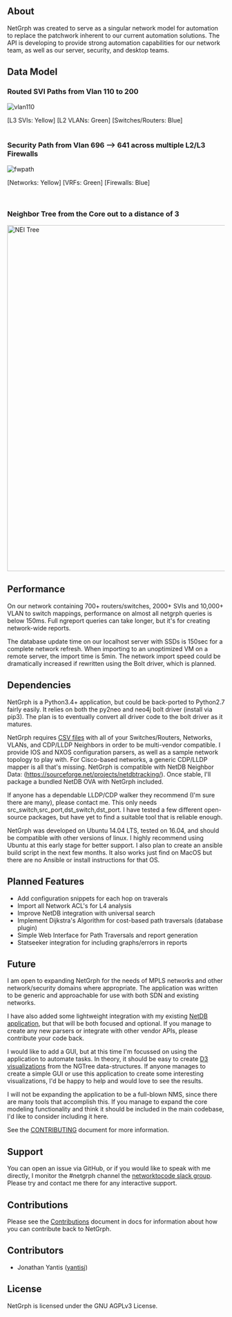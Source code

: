 ## About

NetGrph was created to serve as a singular network model for automation to
replace the patchwork inherent to our current automation solutions. The API is
developing to provide strong automation capabilities for our network team,
as well as our server, security, and desktop teams.

## Data Model
### Routed SVI Paths from Vlan 110 to 200
![vlan110](https://dl.dropboxusercontent.com/u/73454/svipath2.svg)


[L3 SVIs: Yellow] [L2 VLANs: Green] [Switches/Routers: Blue]
<br>
<br>

### Security Path from Vlan 696 --> 641 across multiple L2/L3 Firewalls
![fwpath](https://dl.dropboxusercontent.com/u/73454/security-path2.svg)


[Networks: Yellow] [VRFs: Green] [Firewalls: Blue]

<br>

### Neighbor Tree from the Core out to a distance of 3

<img src="https://dl.dropboxusercontent.com/u/73454/network-graph.svg" alt="NEI Tree" width="800" height="800">



<br>

## Performance

On our network containing 700+ routers/switches, 2000+ SVIs and 10,000+ VLAN to
switch mappings, performance on almost all netgrph queries is below 150ms. Full
ngreport queries can take longer, but it's for creating network-wide reports.

The database update time on our localhost server with SSDs is 150sec for a
complete network refresh. When importing to an unoptimized VM on a remote
server, the import time is 5min. The network import speed could be dramatically
increased if rewritten using the Bolt driver, which is planned.

## Dependencies

NetGrph is a Python3.4+ application, but could be back-ported to Python2.7
fairly easily. It relies on both the py2neo and neo4j bolt driver (install via
pip3). The plan is to eventually convert all driver code to the bolt driver as
it matures.

NetGrph requires [CSV files](test/csv/) with all of your Switches/Routers, Networks,
VLANs, and CDP/LLDP Neighbors in order to be multi-vendor compatible. I provide
IOS and NXOS configuration parsers, as well as a sample network topology to play
with. For Cisco-based networks, a generic CDP/LLDP mapper is all that's missing.
NetGrph is compatible with NetDB Neighbor Data:
(https://sourceforge.net/projects/netdbtracking/). Once stable, I'll package a
bundled NetDB OVA with NetGrph included.

If anyone has a dependable LLDP/CDP walker they recommend (I'm sure there are
many), please contact me. This only needs src_switch,src_port,dst_switch,dst_port.
I have tested a few different open-source packages, but have yet to find a suitable
tool that is reliable enough.

NetGrph was developed on Ubuntu 14.04 LTS, tested on 16.04, and should be
compatible with other versions of linux. I highly recommend using Ubuntu at this
early stage for better support. I also plan to create an ansible build script in
the next few months. It also works just find on MacOS but there are no Ansible or
install instructions for that OS.

## Planned Features

* Add configuration snippets for each hop on traverals
* Import all Network ACL's for L4 analysis
* Improve NetDB integration with universal search
* Implement Dijkstra's Algorithm for cost-based path traversals (database plugin)
* Simple Web Interface for Path Traversals and report generation
* Statseeker integration for including graphs/errors in reports

## Future

I am open to expanding NetGrph for the needs of MPLS networks and other
network/security domains where appropriate. The application was written to be
generic and approachable for use with both SDN and existing networks.

I have also added some lightweight integration with my existing [NetDB
application](http://netdbtracking.sourceforge.net), but that will be both
focused and optional. If you manage to create any new parsers or integrate with
other vendor APIs, please contribute your code back.

I would like to add a GUI, but at this time I'm focussed on using the
application to automate tasks. In theory, it should be easy to create [D3
visualizations](https://github.com/d3/d3/wiki/Gallery) from the NGTree
data-structures. If anyone manages to create a simple GUI or use this
application to create some interesting visualizations, I'd be happy to help and
would love to see the results.

I will not be expanding the application to be a full-blown NMS, since there are
many tools that accomplish this. If you manage to expand the core modeling
functionality and think it should be included in the main codebase, I'd like to
consider including it here.

See the [CONTRIBUTING](CONTRIBUTING.md) document for more information.

## Support

You can open an issue via GitHub, or if you would like to speak with me
directly, I monitor the #netgrph channel the [networktocode slack
group](https://networktocode.herokuapp.com/). Please try and contact me there
for any interactive support.

## Contributions

Please see the [Contributions](CONTRIBUTING.md) document in docs for
information about how you can contribute back to NetGrph.

## Contributors
* Jonathan Yantis ([yantisj](https://github.com/yantisj))

## License
NetGrph is licensed under the GNU AGPLv3 License.
